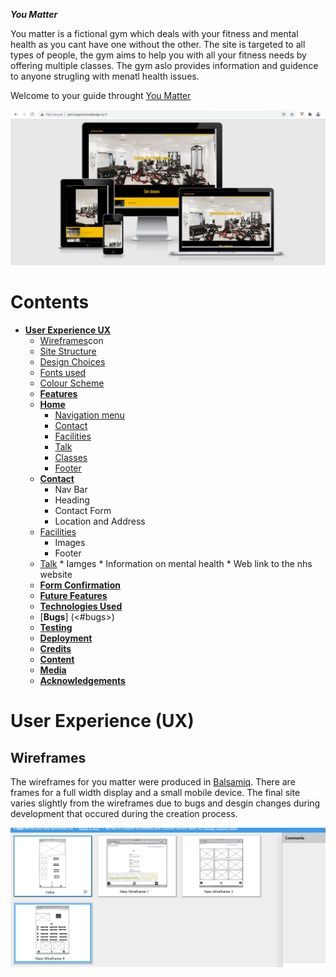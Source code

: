 **_You Matter_**

You matter is a fictional gym which deals with your fitness and mental health as you cant have one without the other. The site is targeted to all types of people, the gym aims to help you with all your fitness needs by offering multiple classes. The gym aslo provides information and guidence to anyone strugling with menatl health issues. 

Welcome to your guide throught <a href="https://jon9851.github.io/You-Matter-/" target="_blank" rel="noopner">You Matter</a>

![you matter responiveness](assets/readme-images/responsive.png)

# Contents

* [**User Experience UX**](<#user-experience-ux>)
    * [Wireframes](<#wireframes>)con
    * [Site Structure](<#site-structure>)
    * [Design Choices](<#design-choices>)
    *  [Fonts used](<#Fonts>)
    *  [Colour Scheme](<#colour-scheme>)
    * [**Features**](<#features>)
    * [**Home**](<#navigation-menu>)
         * [Navigation menu](<#navigation-menu>)
         * [Contact](<#contact>)
         * [Facilities](<#facilities>)
         * [Talk](<#talk>)
         * [Classes](<#Classes>)
         * [Footer](<#footer>)
    * [**Contact**](<#Contact>)
         * Nav Bar
         * Heading
         * Contact Form
         * Location and Address
    * [Facilities](#<facilities>)
         * Images 
         * Footer
    * [Talk](#<talk>)
          * Iamges
          * Information on mental health 
          * Web link to the nhs website
    * [**Form Confirmation**](<#form-confirmation>)
    * [**Future Features**](<#future-features>)
    * [**Technologies Used**](<#technologies-used>)
    * [**Bugs**] (<#bugs>)
    * [**Testing**](<#testing>)
    * [**Deployment**](<#deployment>)
    * [**Credits**](<#credits>)
    * [**Content**](<#content>)
    * [**Media**](<#media>)
    * [**Acknowledgements**](<#acknowledgements>)                

# User Experience (UX)

## Wireframes
The wireframes for you matter were produced in [Balsamiq](https://balsamiq.com). There are frames for a full width display and a small mobile device. The final site varies slightly from the wireframes due to bugs and desgin changes during development that occured during the creation process. 

![Wireframe Desktop](assets/readme-images/wireframe.png)